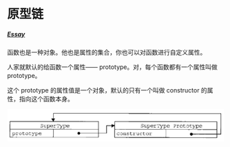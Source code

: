 # 原型链

##### [Essay](https://dixinl.github.io/Essay/)

函数也是一种对象。他也是属性的集合，你也可以对函数进行自定义属性。

人家就默认的给函数一个属性—— prototype。对，每个函数都有一个属性叫做 prototype。

这个 prototype 的属性值是一个对象，默认的只有一个叫做 constructor 的属性，指向这个函数本身。

![img](../images/2015-09-21_55ff986bedecc.png)

